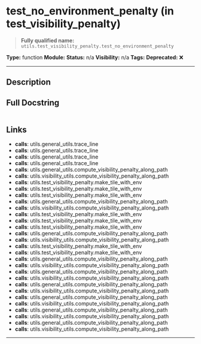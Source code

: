 # test_no_environment_penalty (in test_visibility_penalty)
> **Fully qualified name:** `utils.test_visibility_penalty.test_no_environment_penalty`

**Type:** function
**Module:** 
**Status:** n/a
**Visibility:** n/a
**Tags:** 
**Deprecated:** ❌

---

## Description


## Full Docstring
```

```

## Links
- **calls**: utils.general_utils.trace_line
- **calls**: utils.general_utils.trace_line
- **calls**: utils.general_utils.trace_line
- **calls**: utils.general_utils.trace_line
- **calls**: utils.general_utils.compute_visibility_penalty_along_path
- **calls**: utils.visibility_utils.compute_visibility_penalty_along_path
- **calls**: utils.test_visibility_penalty.make_tile_with_env
- **calls**: utils.test_visibility_penalty.make_tile_with_env
- **calls**: utils.test_visibility_penalty.make_tile_with_env
- **calls**: utils.general_utils.compute_visibility_penalty_along_path
- **calls**: utils.visibility_utils.compute_visibility_penalty_along_path
- **calls**: utils.test_visibility_penalty.make_tile_with_env
- **calls**: utils.test_visibility_penalty.make_tile_with_env
- **calls**: utils.test_visibility_penalty.make_tile_with_env
- **calls**: utils.general_utils.compute_visibility_penalty_along_path
- **calls**: utils.visibility_utils.compute_visibility_penalty_along_path
- **calls**: utils.test_visibility_penalty.make_tile_with_env
- **calls**: utils.test_visibility_penalty.make_tile_with_env
- **calls**: utils.general_utils.compute_visibility_penalty_along_path
- **calls**: utils.visibility_utils.compute_visibility_penalty_along_path
- **calls**: utils.general_utils.compute_visibility_penalty_along_path
- **calls**: utils.visibility_utils.compute_visibility_penalty_along_path
- **calls**: utils.general_utils.compute_visibility_penalty_along_path
- **calls**: utils.visibility_utils.compute_visibility_penalty_along_path
- **calls**: utils.general_utils.compute_visibility_penalty_along_path
- **calls**: utils.visibility_utils.compute_visibility_penalty_along_path
- **calls**: utils.general_utils.compute_visibility_penalty_along_path
- **calls**: utils.visibility_utils.compute_visibility_penalty_along_path
- **calls**: utils.general_utils.compute_visibility_penalty_along_path
- **calls**: utils.visibility_utils.compute_visibility_penalty_along_path


---
